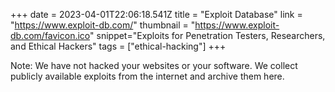 +++
date = 2023-04-01T22:06:18.541Z
title = "Exploit Database"
link = "https://www.exploit-db.com/"
thumbnail = "https://www.exploit-db.com/favicon.ico"
snippet="Exploits for Penetration Testers, Researchers, and Ethical Hackers"
tags = ["ethical-hacking"]
+++

Note: We have not hacked your websites or your software. We collect publicly available exploits from the internet and archive them here.
